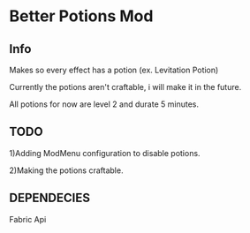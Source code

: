 # Better Potions Mod

## Info

Makes so every effect has a potion (ex. Levitation Potion)

Currently the potions aren't craftable, i will make it in the future.

All potions for now are level 2 and durate 5 minutes.

## TODO

1)Adding ModMenu configuration to disable potions.

2)Making the potions craftable.

## DEPENDECIES

Fabric Api
